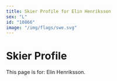 ```yaml
---
title: Skier Profile for Elin Henriksson
sex: "L"
id: "10866"
image: "/img/flags/swe.svg" 
---
```


# Skier Profile

This page is for: Elin Henriksson.
    
